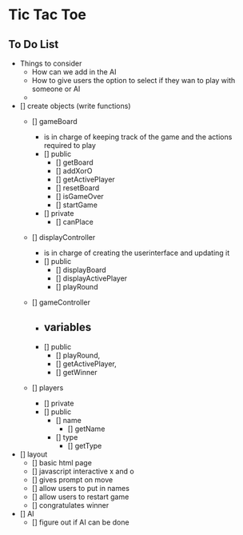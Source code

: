 # Tic Tac Toe


## To Do List

- Things to consider
    - How can we add in the AI
    - How to give users the option to select if they wan to play with someone or AI
    - 
- [] create objects (write functions)
    - [] gameBoard
        - is in charge of keeping track of the game and the actions required to play
        - [] public 
            - [] getBoard
            - [] addXorO
            - [] getActivePlayer
            - [] resetBoard
            - [] isGameOver
            - [] startGame
        - [] private
            - [] canPlace
    - [] displayController
        - is in charge of creating the userinterface and updating it
        - [] public
            - [] displayBoard
            - [] displayActivePlayer
            - [] playRound
    - [] gameController
        - variables
            -
        - [] public
            - [] playRound,
            - [] getActivePlayer,
            - [] getWinner

    - [] players
        - [] private
        - [] public
            - [] name
                - [] getName
            - [] type
                - [] getType
- [] layout
    - [] basic html page 
    - [] javascript interactive x and o
    - [] gives prompt on move
    - [] allow users to put in names
    - [] allow users to restart game
    - [] congratulates winner
- [] AI
    - [] figure out if AI can be done
